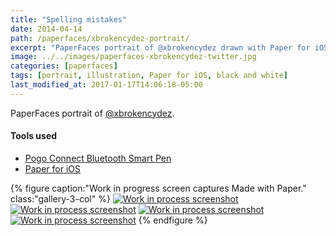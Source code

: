 ```yaml
---
title: "Spelling mistakes"
date: 2014-04-14
path: /paperfaces/xbrokencydez-portrait/
excerpt: "PaperFaces portrait of @xbrokencydez drawn with Paper for iOS on an iPad."
image: ../../images/paperfaces-xbrokencydez-twitter.jpg
categories: [paperfaces]
tags: [portrait, illustration, Paper for iOS, black and white]
last_modified_at: 2017-01-17T14:06:18-05:00
---
```


PaperFaces portrait of [@xbrokencydez](https://twitter.com/xbrokencydez).

#### Tools used

- [Pogo Connect Bluetooth Smart Pen](https://www.amazon.com/gp/product/B009K448L4/ref=as_li_ss_tl?ie=UTF8&camp=1789&creative=390957&creativeASIN=B009K448L4&linkCode=as2&tag=mademist-20)
- [Paper for iOS](https://paper.bywetransfer.com/)

{% figure caption:"Work in progress screen captures Made with Paper." class:"gallery-3-col" %}
[![Work in process screenshot](../../images/paperfaces-xbrokencydez-process-1-600.jpg)](../../images/paperfaces-xbrokencydez-process-1-lg.jpg)
[![Work in process screenshot](../../images/paperfaces-xbrokencydez-process-2-600.jpg)](../../images/paperfaces-xbrokencydez-process-2-lg.jpg)
[![Work in process screenshot](../../images/paperfaces-xbrokencydez-process-3-600.jpg)](../../images/paperfaces-xbrokencydez-process-3-lg.jpg)
[![Work in process screenshot](../../images/paperfaces-xbrokencydez-process-4-600.jpg)](../../images/paperfaces-xbrokencydez-process-4-lg.jpg)
{% endfigure %}
